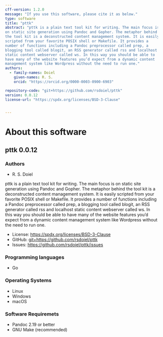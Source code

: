 ```yaml
---
cff-version: 1.2.0
message: "If you use this software, please cite it as below."
type: software
title: "pttk"
abstract: "pttk is a plain text tool kit for writing. The main focus is
on static site generation using Pandoc and Gopher. The metaphor behind
the tool kit is a deconstructed content management system. It is easily
scripted from your favorite POSIX shell or Makefile. It provides a
number of functions including a Pandoc preprocessor called prep, a
blogging tool called blogit, an RSS generator called rss and localhost
static content webserver called ws. In this way you should be able to
have many of the website features you’d expect from a dynamic content
management system like Wordpress without the need to run one."
authors:
  - family-names: Doiel
    given-names: R. S.
    orcid: "https://orcid.org/0000-0003-0900-6903"

repository-code: "git+https://github.com/rsdoiel/pttk"
version: 0.0.12
license-url: "https://spdx.org/licenses/BSD-3-Clause"


---
```


About this software
===================

## pttk 0.0.12

### Authors

- R. S. Doiel



pttk is a plain text tool kit for writing. The main focus is on static
site generation using Pandoc and Gopher. The metaphor behind the tool
kit is a deconstructed content management system. It is easily scripted
from your favorite POSIX shell or Makefile. It provides a number of
functions including a Pandoc preprocessor called prep, a blogging tool
called blogit, an RSS generator called rss and localhost static content
webserver called ws. In this way you should be able to have many of the
website features you’d expect from a dynamic content management system
like Wordpress without the need to run one.

- License: <https://spdx.org/licenses/BSD-3-Clause>
- GitHub: <git+https://github.com/rsdoiel/pttk>
- Issues: <https://github.com/rsdoiel/pttk/issues>


### Programming languages

- Go

### Operating Systems

- Linux
- Windows
- macOS

### Software Requiremets

- Pandoc 2.19 or better
- GNU Make (recommended)
